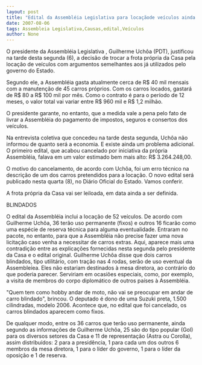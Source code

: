 ```yaml
---
layout: post
title: "Edital da Assembléia Legislativa para locaçãode veículos ainda causa polêmica"
date: 2007-08-06
tags: Assembleia Legislativa,Causas,edital,Veículos
author: None
---
```

O presidente da Assembl&eacute;ia Legislativa , Guilherme Uch&ocirc;a (PDT), justificou na tarde desta segunda (6), a decis&atilde;o de trocar a frota pr&oacute;pria da Casa pela loca&ccedil;&atilde;o de ve&iacute;culos com argumentos semelhantes aos j&aacute; utilizados pelo governo do Estado. 

Segundo ele, a Assembl&eacute;ia gasta atualmente cerca de R$ 40 mil mensais com a manuten&ccedil;&atilde;o de 45 carros pr&oacute;prios. Com os carros locados, gastar&aacute; de R$ 80 a R$ 100 mil por m&ecirc;s. Como o contrato &eacute; para o per&iacute;odo de 12 meses, o valor total vai variar entre R$ 960 mil e R$ 1,2 milh&atilde;o. 

O presidente garante, no entanto, que a medida vale a pena pelo fato de livrar a Assembl&eacute;ia do pagamento de&nbsp;impostos, seguros e consertos dos ve&iacute;culos. 

Na entrevista coletiva que concedeu na tarde desta segunda, Uch&ocirc;a n&atilde;o informou de quanto ser&aacute; a economia. E existe ainda um problema adicional. O primeiro edital,
que acabou cancelado por iniciativa da pr&oacute;pria Assembl&eacute;ia, falava em um valor estimado bem mais alto: R$ 3.264.248,00. 

O motivo do cancelamento, de acordo com Uch&ocirc;a, foi um erro t&eacute;cnico na descri&ccedil;&atilde;o de um dos carros pretendidos para a loca&ccedil;&atilde;o. O novo edital ser&aacute; publicado nesta quarta (8), no Di&aacute;rio Oficial do Estado. Vamos conferir. 

A frota pr&oacute;pria da Casa vai ser leiloada, em data ainda a ser definida. 

BLINDADOS 

O edital da Assembl&eacute;ia inclui a loca&ccedil;&atilde;o de 52 ve&iacute;culos. De acordo com Guilherme Uch&ocirc;a, 36 ter&atilde;o uso permanente (fixos) e outros 16&nbsp;ficar&atilde;o como uma esp&eacute;cie de reserva t&eacute;cnica para alguma eventualidade.&nbsp;Entraram no pacote, no entanto, para que a Assembl&eacute;ia n&atilde;o precise fazer uma nova licita&ccedil;&atilde;o caso venha a&nbsp;necessitar de carros extras. 
Aqui, aparece mais uma contradi&ccedil;&atilde;o entre as explica&ccedil;&otilde;es fornecidas nesta segunda pelo presidente da Casa e o edital original. 
Guilherme Uch&ocirc;a disse que dois carros blindados, tipo utilit&aacute;rio, com tra&ccedil;&atilde;o nas 4 rodas, ser&atilde;o de uso eventual da Assemble&iacute;ea. Eles n&atilde;o estariam destinados &agrave; mesa diretora, ao contr&aacute;rio do que poderia parecer. 
Serviriam em ocasi&otilde;es especiais, como, por exemplo, a visita de membros do corpo 
diplom&aacute;tico de outros pa&iacute;ses &agrave; Assembl&eacute;ia. 

&quot;Quem tem como hobby andar de moto, n&atilde;o vai se preocupar em andar de carro blindado&quot;, brincou. O deputado &eacute; dono de uma Suzuki preta, 1.500 cilindradas, modelo 2006. Acontece que, no edital que foi cancelado, os carros blindados aparecem como fixos. 

De qualquer modo, entre os 36 carros que ter&atilde;o uso permanente, ainda segundo as informa&ccedil;&otilde;es de Guilherme Uch&ocirc;a, 25 s&atilde;o do tipo popular (Gol) para os diversos setores da Casa e 11 de representa&ccedil;&atilde;o (Astra ou Corolla), assim distribu&iacute;dos: 2 para a presid&ecirc;ncia, 1 para cada um dos outros 6 membros da mesa diretora, 1 para o l&iacute;der do governo, 1 para o l&iacute;der da oposi&ccedil;&atilde;o e 1 de reserva. 